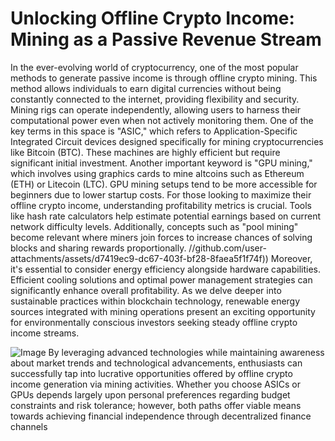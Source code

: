 # Unlocking Offline Crypto Income: Mining as a Passive Revenue Stream
In the ever-evolving world of cryptocurrency, one of the most popular methods to generate passive income is through offline crypto mining. This method allows individuals to earn digital currencies without being constantly connected to the internet, providing flexibility and security. Mining rigs can operate independently, allowing users to harness their computational power even when not actively monitoring them.
One of the key terms in this space is "ASIC," which refers to Application-Specific Integrated Circuit devices designed specifically for mining cryptocurrencies like Bitcoin (BTC). These machines are highly efficient but require significant initial investment. Another important keyword is "GPU mining," which involves using graphics cards to mine altcoins such as Ethereum (ETH) or Litecoin (LTC). GPU mining setups tend to be more accessible for beginners due to lower startup costs.
For those looking to maximize their offline crypto income, understanding profitability metrics is crucial. Tools like hash rate calculators help estimate potential earnings based on current network difficulty levels. Additionally, concepts such as "pool mining" become relevant where miners join forces to increase chances of solving blocks and sharing rewards proportionally. 
 //github.com/user-attachments/assets/d7419ec9-dc67-403f-bf28-8faea5f1f74f))
Moreover, it's essential to consider energy efficiency alongside hardware capabilities. Efficient cooling solutions and optimal power management strategies can significantly enhance overall profitability. As we delve deeper into sustainable practices within blockchain technology, renewable energy sources integrated with mining operations present an exciting opportunity for environmentally conscious investors seeking steady offline crypto income streams.

![Image](https://github.com/user-attachments/assets/d7419ec9-dc67-403f-bf28-8faea5f1f74f)
By leveraging advanced technologies while maintaining awareness about market trends and technological advancements, enthusiasts can successfully tap into lucrative opportunities offered by offline crypto income generation via mining activities. Whether you choose ASICs or GPUs depends largely upon personal preferences regarding budget constraints and risk tolerance; however, both paths offer viable means towards achieving financial independence through decentralized finance channels
